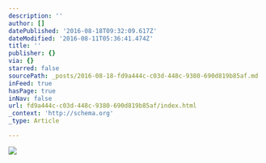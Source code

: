 ```yaml
---
description: ''
author: []
datePublished: '2016-08-18T09:32:09.617Z'
dateModified: '2016-08-11T05:36:41.474Z'
title: ''
publisher: {}
via: {}
starred: false
sourcePath: _posts/2016-08-18-fd9a444c-c03d-448c-9380-690d819b85af.md
inFeed: true
hasPage: true
inNav: false
url: fd9a444c-c03d-448c-9380-690d819b85af/index.html
_context: 'http://schema.org'
_type: Article

---
```

![](https://the-grid-user-content.s3-us-west-2.amazonaws.com/f085a138-71d1-48ad-b3a7-ebc0c73977a1.jpg)